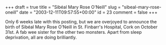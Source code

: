+++
draft = true
title = "Sibéal Mary Rose O'Neill"
slug = "sibeal-mary-rose-oneill"
date = "2003-12-11T09:57:55+00:00"
id = 23
comment = false
+++

Only 6 weeks late with this posting, but we are overjoyed to announce the birth of Sibéal Mary Rose O'Neill in St. Finbarr's Hospital, Cork on October 31st. A fab wee sister for the other two monsters. Apart from sleep deprivation, all are doing brilliantly.
 
